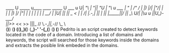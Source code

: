   ____  U _____ u____   ____               _____  U  ___ u 
U|  _"\ \| ___"||  _"U |  _"\ u    ___    |_ " _|  \/"_ \/ 
\| |_) |/|  _|"/| | | \| |_) |/   |_"_|     | |    | | | | 
 |  __/  | |___U| |_| ||  _ <      | |     /| |.-,_| |_| | 
 |_|     |_____||____/ |_| \_\   U/| |\u  u |_|U\_)-\___/  
 ||>>_   <<   >> |||_  //   \\.-,_|___|_,-_// \\_    \\    
(__)__) (__) (__(__)_)(__)  (__\_)-' '-(_(__) (__)  (__) 
Pedrito is an script created to detect keywords located in the code of a domain. 
Introducing a list of domains and keywords, the script will searched for those keywords inside the domains 
and extracts the posible link embeded in the domains. 


